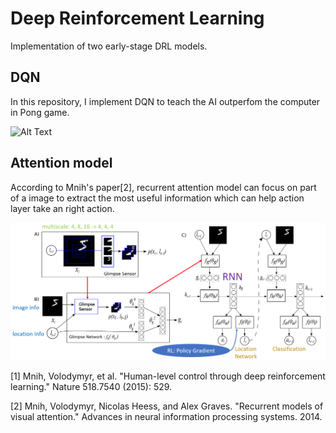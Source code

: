# Deep Reinforcement Learning

Implementation of two early-stage DRL models.

## DQN

In this repository, I implement DQN to teach the AI outperfom the computer in Pong game.

![Alt Text](https://github.com/placeforyiming/DeepReinforcementLearning/blob/master/DQN/Pong.gif)

## Attention model

According to Mnih's paper[2], recurrent attention model can focus on part of a image to extract the most useful information which can help action layer take an right action.

![Alt text](/AttentionModel/ram.png)


[1] Mnih, Volodymyr, et al. "Human-level control through deep reinforcement learning." Nature 518.7540 (2015): 529.

[2] Mnih, Volodymyr, Nicolas Heess, and Alex Graves. "Recurrent models of visual attention." Advances in neural information processing systems. 2014.
